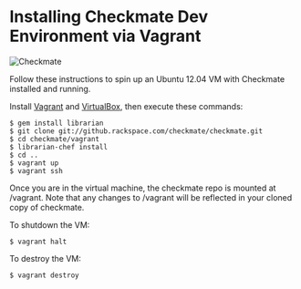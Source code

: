 # Installing Checkmate Dev Environment via Vagrant
![Checkmate](https://github.rackspace.com/checkmate/checkmate/raw/master/checkmate/static/img/checkmate.png)

Follow these instructions to spin up an Ubuntu 12.04 VM with Checkmate
installed and running.

Install [Vagrant](http://vagrantup.com/) and [VirtualBox](https://www.virtualbox.org/),
then execute these commands:

    $ gem install librarian
    $ git clone git://github.rackspace.com/checkmate/checkmate.git
    $ cd checkmate/vagrant
    $ librarian-chef install
    $ cd ..
    $ vagrant up
    $ vagrant ssh

Once you are in the virtual machine, the checkmate repo is mounted at /vagrant.
Note that any changes to /vagrant will be reflected in your cloned copy of
checkmate.

To shutdown the VM:

    $ vagrant halt

To destroy the VM:

    $ vagrant destroy
